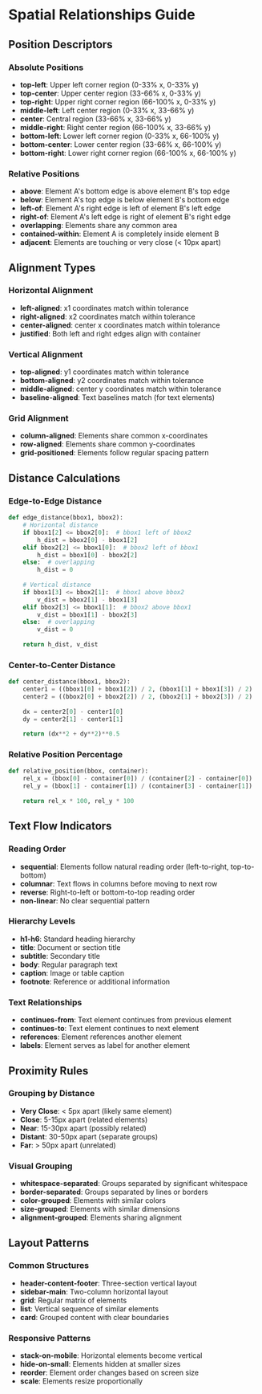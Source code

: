 # Spatial Relationships Guide

## Position Descriptors

### Absolute Positions
- **top-left**: Upper left corner region (0-33% x, 0-33% y)
- **top-center**: Upper center region (33-66% x, 0-33% y)
- **top-right**: Upper right corner region (66-100% x, 0-33% y)
- **middle-left**: Left center region (0-33% x, 33-66% y)
- **center**: Central region (33-66% x, 33-66% y)
- **middle-right**: Right center region (66-100% x, 33-66% y)
- **bottom-left**: Lower left corner region (0-33% x, 66-100% y)
- **bottom-center**: Lower center region (33-66% x, 66-100% y)
- **bottom-right**: Lower right corner region (66-100% x, 66-100% y)

### Relative Positions
- **above**: Element A's bottom edge is above element B's top edge
- **below**: Element A's top edge is below element B's bottom edge
- **left-of**: Element A's right edge is left of element B's left edge
- **right-of**: Element A's left edge is right of element B's right edge
- **overlapping**: Elements share any common area
- **contained-within**: Element A is completely inside element B
- **adjacent**: Elements are touching or very close (< 10px apart)

## Alignment Types

### Horizontal Alignment
- **left-aligned**: x1 coordinates match within tolerance
- **right-aligned**: x2 coordinates match within tolerance
- **center-aligned**: center x coordinates match within tolerance
- **justified**: Both left and right edges align with container

### Vertical Alignment
- **top-aligned**: y1 coordinates match within tolerance
- **bottom-aligned**: y2 coordinates match within tolerance
- **middle-aligned**: center y coordinates match within tolerance
- **baseline-aligned**: Text baselines match (for text elements)

### Grid Alignment
- **column-aligned**: Elements share common x-coordinates
- **row-aligned**: Elements share common y-coordinates
- **grid-positioned**: Elements follow regular spacing pattern

## Distance Calculations

### Edge-to-Edge Distance
```python
def edge_distance(bbox1, bbox2):
    # Horizontal distance
    if bbox1[2] <= bbox2[0]:  # bbox1 left of bbox2
        h_dist = bbox2[0] - bbox1[2]
    elif bbox2[2] <= bbox1[0]:  # bbox2 left of bbox1
        h_dist = bbox1[0] - bbox2[2]
    else:  # overlapping
        h_dist = 0
    
    # Vertical distance
    if bbox1[3] <= bbox2[1]:  # bbox1 above bbox2
        v_dist = bbox2[1] - bbox1[3]
    elif bbox2[3] <= bbox1[1]:  # bbox2 above bbox1
        v_dist = bbox1[1] - bbox2[3]
    else:  # overlapping
        v_dist = 0
    
    return h_dist, v_dist
```

### Center-to-Center Distance
```python
def center_distance(bbox1, bbox2):
    center1 = ((bbox1[0] + bbox1[2]) / 2, (bbox1[1] + bbox1[3]) / 2)
    center2 = ((bbox2[0] + bbox2[2]) / 2, (bbox2[1] + bbox2[3]) / 2)
    
    dx = center2[0] - center1[0]
    dy = center2[1] - center1[1]
    
    return (dx**2 + dy**2)**0.5
```

### Relative Position Percentage
```python
def relative_position(bbox, container):
    rel_x = (bbox[0] - container[0]) / (container[2] - container[0])
    rel_y = (bbox[1] - container[1]) / (container[3] - container[1])
    
    return rel_x * 100, rel_y * 100
```

## Text Flow Indicators

### Reading Order
- **sequential**: Elements follow natural reading order (left-to-right, top-to-bottom)
- **columnar**: Text flows in columns before moving to next row
- **reverse**: Right-to-left or bottom-to-top reading order
- **non-linear**: No clear sequential pattern

### Hierarchy Levels
- **h1-h6**: Standard heading hierarchy
- **title**: Document or section title
- **subtitle**: Secondary title
- **body**: Regular paragraph text
- **caption**: Image or table caption
- **footnote**: Reference or additional information

### Text Relationships
- **continues-from**: Text element continues from previous element
- **continues-to**: Text element continues to next element
- **references**: Element references another element
- **labels**: Element serves as label for another element

## Proximity Rules

### Grouping by Distance
- **Very Close**: < 5px apart (likely same element)
- **Close**: 5-15px apart (related elements)
- **Near**: 15-30px apart (possibly related)
- **Distant**: 30-50px apart (separate groups)
- **Far**: > 50px apart (unrelated)

### Visual Grouping
- **whitespace-separated**: Groups separated by significant whitespace
- **border-separated**: Groups separated by lines or borders
- **color-grouped**: Elements with similar colors
- **size-grouped**: Elements with similar dimensions
- **alignment-grouped**: Elements sharing alignment

## Layout Patterns

### Common Structures
- **header-content-footer**: Three-section vertical layout
- **sidebar-main**: Two-column horizontal layout
- **grid**: Regular matrix of elements
- **list**: Vertical sequence of similar elements
- **card**: Grouped content with clear boundaries

### Responsive Patterns
- **stack-on-mobile**: Horizontal elements become vertical
- **hide-on-small**: Elements hidden at smaller sizes
- **reorder**: Element order changes based on screen size
- **scale**: Elements resize proportionally
